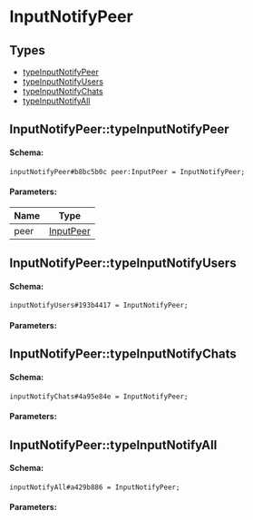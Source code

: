 # InputNotifyPeer

## Types

* [typeInputNotifyPeer](#inputnotifypeertypeinputnotifypeer)
* [typeInputNotifyUsers](#inputnotifypeertypeinputnotifyusers)
* [typeInputNotifyChats](#inputnotifypeertypeinputnotifychats)
* [typeInputNotifyAll](#inputnotifypeertypeinputnotifyall)

## InputNotifyPeer::typeInputNotifyPeer

#### Schema:

`inputNotifyPeer#b8bc5b0c peer:InputPeer = InputNotifyPeer;`

#### Parameters:

|Name|Type|
|----|----|
|peer|[InputPeer](inputpeer.md)|

## InputNotifyPeer::typeInputNotifyUsers

#### Schema:

`inputNotifyUsers#193b4417 = InputNotifyPeer;`

#### Parameters:


## InputNotifyPeer::typeInputNotifyChats

#### Schema:

`inputNotifyChats#4a95e84e = InputNotifyPeer;`

#### Parameters:


## InputNotifyPeer::typeInputNotifyAll

#### Schema:

`inputNotifyAll#a429b886 = InputNotifyPeer;`

#### Parameters:


